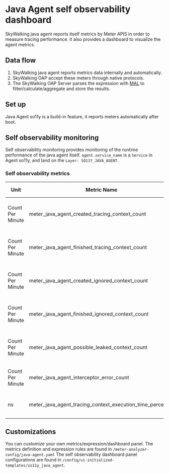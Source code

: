 # Java Agent self observability dashboard

SkyWalking java agent reports itself metrics by Meter APIS in order to measure tracing performance.
it also provides a dashboard to visualize the agent metrics.

## Data flow
1. SkyWalking java agent reports metrics data internally and automatically.
2. SkyWalking OAP accept these meters through native protocols.
3. The SkyWalking OAP Server parses the expression with [MAL](../../concepts-and-designs/mal.md) to filter/calculate/aggregate and store the results.

## Set up
Java Agent so11y is a build-in feature, it reports meters automatically after boot.

## Self observability monitoring
Self observability monitoring provides monitoring of the runtime performance of the java agent itself. `agent.service_name` is a `Service` in Agent so11y, and land on the `Layer: SO11Y_JAVA_AGENT`.

### Self observability metrics

| Unit              | Metric Name                                                    | Description                                 | Data Source           |
|-------------------|----------------------------------------------------------------|---------------------------------------------|-----------------------|
| Count Per Minute  | meter_java_agent_created_tracing_context_count                 | Created Tracing Context Count (Per Minute)  | SkyWalking Java Agent |
| Count Per Minute  | meter_java_agent_finished_tracing_context_count                | Finished Tracing Context Count (Per Minute) | SkyWalking Java Agent |
| Count Per Minute  | meter_java_agent_created_ignored_context_count                 | Created Ignored Context Count (Per Minute)  | SkyWalking Java Agent |
| Count Per Minute  | meter_java_agent_finished_ignored_context_count                | Finished Ignored Context Count (Per Minute) | SkyWalking Java Agent |
| Count Per Minute  | meter_java_agent_possible_leaked_context_count                 | Possible Leak Context Count (Per Minute)    | SkyWalking Java Agent |
| Count Per Minute  | meter_java_agent_interceptor_error_count                       | Interceptor Error Count (Per Minute)        | SkyWalking Java Agent |
| ns                | meter_java_agent_tracing_context_execution_time_percentile     | Tracing Context Execution Time (ns)         | SkyWalking Java Agent |

## Customizations
You can customize your own metrics/expression/dashboard panel.
The metrics definition and expression rules are found in `/meter-analyzer-config/java-agent.yaml`
The self observability dashboard panel configurations are found in `/config/ui-initialized-templates/so11y_java_agent`.
